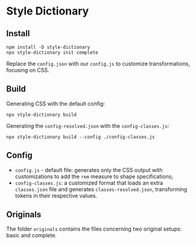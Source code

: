 # Style Dictionary

## Install

~~~
npm install -D style-dictionary
npx style-dictionary init complete
~~~

Replace the `config.json` with our `config.js` to customize transformations, focusing on CSS.

## Build

Generating CSS with the default config:
~~~
npx style-dictionary build
~~~

Generating the `config-resolved.json` with the `config-classes.js`:
~~~
npx style-dictionary build --config ./config-classes.js
~~~

## Config

* `config.js` - default file: generates only the CSS output with customizations to add the `rem` measure to shape specifications;
* `config-classes.js`: a customized format that loads an extra `classes.json` file and generates `classes-resolved.json`, transforming tokens in their respective values.

## Originals

The folder `originals` contains the files concerning two original setups: basic and complete.

